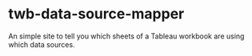 # twb-data-source-mapper
An simple site to tell you which sheets of a Tableau workbook are using which data sources.
